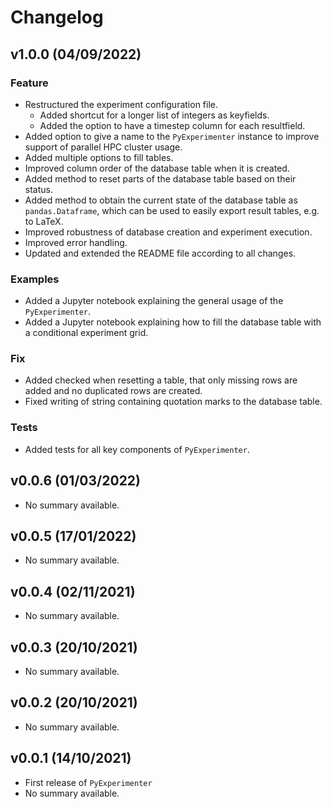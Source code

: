 # Changelog


## v1.0.0 (04/09/2022)

### Feature

- Restructured the experiment configuration file.
    - Added shortcut for a longer list of integers as keyfields.
    - Added the option to have a timestep column for each resultfield.
- Added option to give a name to the `PyExperimenter` instance to improve support of parallel HPC cluster usage.
- Added multiple options to fill tables.
- Improved column order of the database table when it is created.
- Added method to reset parts of the database table based on their status.
- Added method to obtain the current state of the database table as `pandas.Dataframe`, which can be used to easily export result tables, e.g. to LaTeX.
- Improved robustness of database creation and experiment execution.
- Improved error handling.
- Updated and extended the README file according to all changes. 

### Examples

- Added a Jupyter notebook explaining the general usage of the `PyExperimenter`. 
- Added a Jupyter notebook explaining how to fill the database table with a conditional experiment grid. 

### Fix

- Added checked when resetting a table, that only missing rows are added and no duplicated rows are created.
- Fixed writing of string containing quotation marks to the database table.

### Tests

- Added tests for all key components of `PyExperimenter`.


## v0.0.6 (01/03/2022)

- No summary available.


## v0.0.5 (17/01/2022)

- No summary available.


## v0.0.4 (02/11/2021)

- No summary available.


## v0.0.3 (20/10/2021)

- No summary available.


## v0.0.2 (20/10/2021)

- No summary available.


## v0.0.1 (14/10/2021)

- First release of `PyExperimenter`
- No summary available.